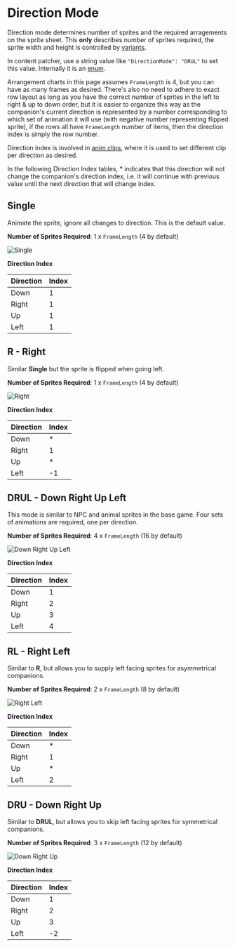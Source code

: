 # Direction Mode

Direction mode determines number of sprites and the required arragements on the sprite sheet. This **only** describes number of sprites required, the sprite width and height is controlled by [variants](2-Variant.md).

In content patcher, use a string value like `"DirectionMode": "DRUL"` to set this value. Internally it is an [enum](~/api/TrinketTinker.Models.DirectionMode.yml).

Arrangement charts in this page assumes `FrameLength` is 4, but you can have as many frames as desired. There's also no need to adhere to exact row layout as long as you have the correct number of sprites in the left to right \& up to down order, but it is easier to organize this way as the companion's current direction is represented by a number corresponding to which set of animation it will use (with negative number representing flipped sprite), if the rows all have `FrameLength` number of items, then the direction index is simply the row number.

Direction index is involved in [anim clips](3.2-Animation%20Clips.md), where it is used to set different clip per direction as desired.

In the following Direction Index tables, * indicates that this direction will not change the companion's direction index, i.e. it will continue with previous value until the next direction that will change index.

## Single

Animate the sprite, ignore all changes to direction.
This is the default value.

**Number of Sprites Required**: 1 x `FrameLength` (4 by default)

![Single](~/images/sheets/r.png)

**Direction Index**

| Direction | Index |
| --------- | ----- |
| Down | 1 |
| Right | 1 |
| Up | 1 |
| Left | 1 |

## R - Right

Similar **Single** but the sprite is flipped when going left.

**Number of Sprites Required**: 1 x `FrameLength` (4 by default)

![Right](~/images/sheets/r.png)

**Direction Index**

| Direction | Index |
| --------- | ----- |
| Down | * |
| Right | 1 |
| Up | * |
| Left | -1 |

## DRUL - Down Right Up Left

This mode is similar to NPC and animal sprites in the base game. Four sets of animations are required, one per direction.

**Number of Sprites Required**: 4 x `FrameLength` (16 by default)

![Down Right Up Left](~/images/sheets/drul.png)

**Direction Index**

| Direction | Index |
| --------- | ----- |
| Down | 1 |
| Right | 2 |
| Up | 3 |
| Left | 4 |

## RL - Right Left

Similar to **R**, but allows you to supply left facing sprites for asymmetrical companions.

**Number of Sprites Required**: 2 x `FrameLength` (8 by default)

![Right Left](~/images/sheets/rl.png)

**Direction Index**

| Direction | Index |
| --------- | ----- |
| Down | * |
| Right | 1 |
| Up | * |
| Left | 2 |

## DRU - Down Right Up

Similar to **DRUL**, but allows you to skip left facing sprites for symmetrical companions.

**Number of Sprites Required**: 3 x `FrameLength` (12 by default)

![Down Right Up](~/images/sheets/dru.png)

**Direction Index**

| Direction | Index |
| --------- | ----- |
| Down | 1 |
| Right | 2 |
| Up | 3 |
| Left | -2 |
